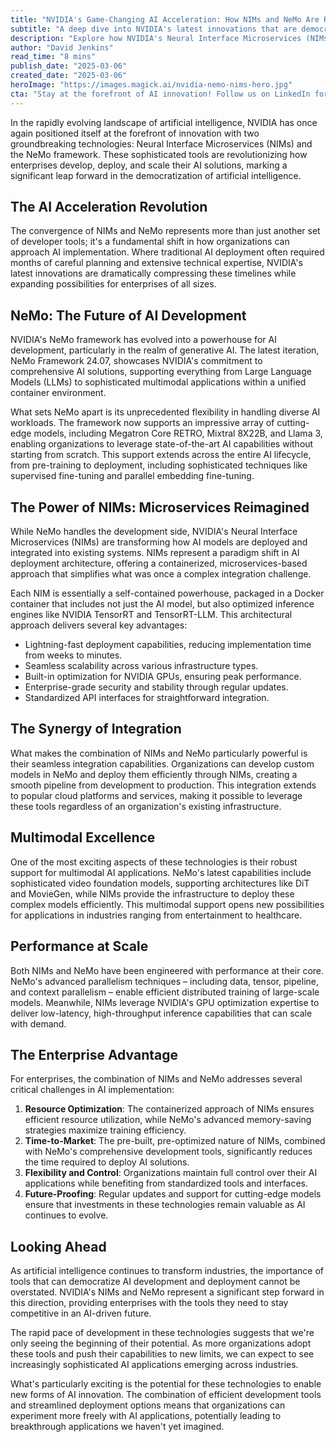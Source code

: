 ```yaml
---
title: "NVIDIA's Game-Changing AI Acceleration: How NIMs and NeMo Are Reshaping Enterprise AI Development"
subtitle: "A deep dive into NVIDIA's latest innovations that are democratizing AI deployment and development across industries"
description: "Explore how NVIDIA's Neural Interface Microservices (NIMs) and the NeMo framework are revolutionizing enterprise AI development. This guide delves into the integration, flexibility, and efficiency offered by these technologies, enabling rapid AI deployment and development."
author: "David Jenkins"
read_time: "8 mins"
publish_date: "2025-03-06"
created_date: "2025-03-06"
heroImage: "https://images.magick.ai/nvidia-nemo-nims-hero.jpg"
cta: "Stay at the forefront of AI innovation! Follow us on LinkedIn for regular updates on groundbreaking technologies like NVIDIA's NIMs and NeMo, and join a community of forward-thinking professionals shaping the future of enterprise AI."
---
```


In the rapidly evolving landscape of artificial intelligence, NVIDIA has once again positioned itself at the forefront of innovation with two groundbreaking technologies: Neural Interface Microservices (NIMs) and the NeMo framework. These sophisticated tools are revolutionizing how enterprises develop, deploy, and scale their AI solutions, marking a significant leap forward in the democratization of artificial intelligence.

## The AI Acceleration Revolution

The convergence of NIMs and NeMo represents more than just another set of developer tools; it's a fundamental shift in how organizations can approach AI implementation. Where traditional AI deployment often required months of careful planning and extensive technical expertise, NVIDIA's latest innovations are dramatically compressing these timelines while expanding possibilities for enterprises of all sizes.

## NeMo: The Future of AI Development

NVIDIA's NeMo framework has evolved into a powerhouse for AI development, particularly in the realm of generative AI. The latest iteration, NeMo Framework 24.07, showcases NVIDIA's commitment to comprehensive AI solutions, supporting everything from Large Language Models (LLMs) to sophisticated multimodal applications within a unified container environment.

What sets NeMo apart is its unprecedented flexibility in handling diverse AI workloads. The framework now supports an impressive array of cutting-edge models, including Megatron Core RETRO, Mixtral 8X22B, and Llama 3, enabling organizations to leverage state-of-the-art AI capabilities without starting from scratch. This support extends across the entire AI lifecycle, from pre-training to deployment, including sophisticated techniques like supervised fine-tuning and parallel embedding fine-tuning.

## The Power of NIMs: Microservices Reimagined

While NeMo handles the development side, NVIDIA's Neural Interface Microservices (NIMs) are transforming how AI models are deployed and integrated into existing systems. NIMs represent a paradigm shift in AI deployment architecture, offering a containerized, microservices-based approach that simplifies what was once a complex integration challenge.

Each NIM is essentially a self-contained powerhouse, packaged in a Docker container that includes not just the AI model, but also optimized inference engines like NVIDIA TensorRT and TensorRT-LLM. This architectural approach delivers several key advantages:

- Lightning-fast deployment capabilities, reducing implementation time from weeks to minutes.
- Seamless scalability across various infrastructure types.
- Built-in optimization for NVIDIA GPUs, ensuring peak performance.
- Enterprise-grade security and stability through regular updates.
- Standardized API interfaces for straightforward integration.

## The Synergy of Integration

What makes the combination of NIMs and NeMo particularly powerful is their seamless integration capabilities. Organizations can develop custom models in NeMo and deploy them efficiently through NIMs, creating a smooth pipeline from development to production. This integration extends to popular cloud platforms and services, making it possible to leverage these tools regardless of an organization's existing infrastructure.

## Multimodal Excellence

One of the most exciting aspects of these technologies is their robust support for multimodal AI applications. NeMo's latest capabilities include sophisticated video foundation models, supporting architectures like DiT and MovieGen, while NIMs provide the infrastructure to deploy these complex models efficiently. This multimodal support opens new possibilities for applications in industries ranging from entertainment to healthcare.

## Performance at Scale

Both NIMs and NeMo have been engineered with performance at their core. NeMo's advanced parallelism techniques – including data, tensor, pipeline, and context parallelism – enable efficient distributed training of large-scale models. Meanwhile, NIMs leverage NVIDIA's GPU optimization expertise to deliver low-latency, high-throughput inference capabilities that can scale with demand.

## The Enterprise Advantage

For enterprises, the combination of NIMs and NeMo addresses several critical challenges in AI implementation:

1. **Resource Optimization**: The containerized approach of NIMs ensures efficient resource utilization, while NeMo's advanced memory-saving strategies maximize training efficiency.
2. **Time-to-Market**: The pre-built, pre-optimized nature of NIMs, combined with NeMo's comprehensive development tools, significantly reduces the time required to deploy AI solutions.
3. **Flexibility and Control**: Organizations maintain full control over their AI applications while benefiting from standardized tools and interfaces.
4. **Future-Proofing**: Regular updates and support for cutting-edge models ensure that investments in these technologies remain valuable as AI continues to evolve.

## Looking Ahead

As artificial intelligence continues to transform industries, the importance of tools that can democratize AI development and deployment cannot be overstated. NVIDIA's NIMs and NeMo represent a significant step forward in this direction, providing enterprises with the tools they need to stay competitive in an AI-driven future.

The rapid pace of development in these technologies suggests that we're only seeing the beginning of their potential. As more organizations adopt these tools and push their capabilities to new limits, we can expect to see increasingly sophisticated AI applications emerging across industries.

What's particularly exciting is the potential for these technologies to enable new forms of AI innovation. The combination of efficient development tools and streamlined deployment options means that organizations can experiment more freely with AI applications, potentially leading to breakthrough applications we haven't yet imagined.